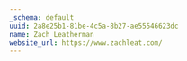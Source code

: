 ```yaml
---
_schema: default
uuid: 2a8e25b1-81be-4c5a-8b27-ae55546623dc
name: Zach Leatherman
website_url: https://www.zachleat.com/
---
```

